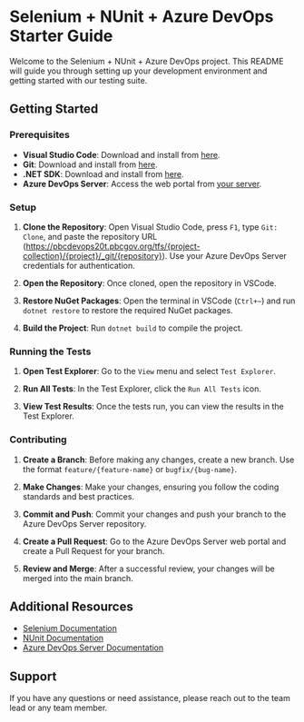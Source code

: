 # Selenium + NUnit + Azure DevOps Starter Guide

Welcome to the Selenium + NUnit + Azure DevOps project. This README will guide you through setting up your development environment and getting started with our testing suite.

## Getting Started

### Prerequisites

- **Visual Studio Code**: Download and install from [here](https://code.visualstudio.com/).
- **Git**: Download and install from [here](https://git-scm.com/).
- **.NET SDK**: Download and install from [here](https://dotnet.microsoft.com/download).
- **Azure DevOps Server**: Access the web portal from [your server](http://{your-server}:8080/tfs/).

### Setup

1. **Clone the Repository**: Open Visual Studio Code, press `F1`, type `Git: Clone`, and paste the repository URL (https://pbcdevops20t.pbcgov.org/tfs/{project-collection}/{project}/_git/{repository}). Use your Azure DevOps Server credentials for authentication.

2. **Open the Repository**: Once cloned, open the repository in VSCode.

3. **Restore NuGet Packages**: Open the terminal in VSCode (`Ctrl+~`) and run `dotnet restore` to restore the required NuGet packages.

4. **Build the Project**: Run `dotnet build` to compile the project.

### Running the Tests

1. **Open Test Explorer**: Go to the `View` menu and select `Test Explorer`.

2. **Run All Tests**: In the Test Explorer, click the `Run All Tests` icon.

3. **View Test Results**: Once the tests run, you can view the results in the Test Explorer.

### Contributing

1. **Create a Branch**: Before making any changes, create a new branch. Use the format `feature/{feature-name}` or `bugfix/{bug-name}`.

2. **Make Changes**: Make your changes, ensuring you follow the coding standards and best practices.

3. **Commit and Push**: Commit your changes and push your branch to the Azure DevOps Server repository.

4. **Create a Pull Request**: Go to the Azure DevOps Server web portal and create a Pull Request for your branch.

5. **Review and Merge**: After a successful review, your changes will be merged into the main branch.

## Additional Resources

- [Selenium Documentation](https://www.selenium.dev/documentation/en/)
- [NUnit Documentation](https://docs.nunit.org/)
- [Azure DevOps Server Documentation](https://learn.microsoft.com/en-us/azure/devops/server/admin/setup-overview?view=azure-devops)

## Support

If you have any questions or need assistance, please reach out to the team lead or any team member.
